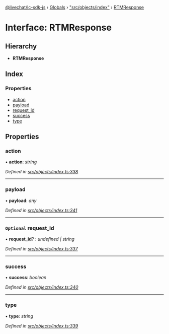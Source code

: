 [@livechat/lc-sdk-js](../README.md) › [Globals](../globals.md) › ["src/objects/index"](../modules/_src_objects_index_.md) › [RTMResponse](_src_objects_index_.rtmresponse.md)

# Interface: RTMResponse

## Hierarchy

* **RTMResponse**

## Index

### Properties

* [action](_src_objects_index_.rtmresponse.md#action)
* [payload](_src_objects_index_.rtmresponse.md#payload)
* [request_id](_src_objects_index_.rtmresponse.md#optional-request_id)
* [success](_src_objects_index_.rtmresponse.md#success)
* [type](_src_objects_index_.rtmresponse.md#type)

## Properties

###  action

• **action**: *string*

*Defined in [src/objects/index.ts:338](https://github.com/livechat/lc-sdk-js/blob/8143b05/src/objects/index.ts#L338)*

___

###  payload

• **payload**: *any*

*Defined in [src/objects/index.ts:341](https://github.com/livechat/lc-sdk-js/blob/8143b05/src/objects/index.ts#L341)*

___

### `Optional` request_id

• **request_id**? : *undefined | string*

*Defined in [src/objects/index.ts:337](https://github.com/livechat/lc-sdk-js/blob/8143b05/src/objects/index.ts#L337)*

___

###  success

• **success**: *boolean*

*Defined in [src/objects/index.ts:340](https://github.com/livechat/lc-sdk-js/blob/8143b05/src/objects/index.ts#L340)*

___

###  type

• **type**: *string*

*Defined in [src/objects/index.ts:339](https://github.com/livechat/lc-sdk-js/blob/8143b05/src/objects/index.ts#L339)*

